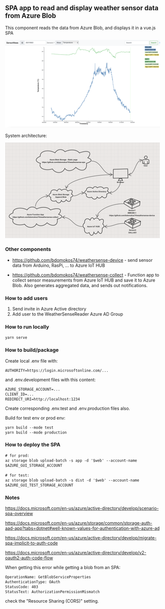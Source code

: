 ## SPA app to read and display weather sensor data from Azure Blob

This component reads the data from Azure Blob, and displays it in a vue.js SPA

![UI Screenshot](doc/screenshot-ui.png?raw=true "screenshot")

System architecture:

![Weathersense Components](doc/weathersense-components.png?raw=true "Weathersense Components")

### Other components
* https://github.com/bdomokos74/weathersense-device - send sensor data from Arduino, RasPi, ... to Azure IoT HUB

* https://github.com/bdomokos74/weathersense-collect - Function app to collect sensor measurements from Azure IoT HUB and save it to Azure Blob. Also generates aggregated data, and sends out notifications.


### How to add users
1. Send invite in Azure Active directory
2. Add user to the WeatherSenseReader Azure AD Group

### How to run locally

```
yarn serve
```

### How to build/package

Create local .env file with:

```
AUTHORITY=https://login.microsoftonline.com/...
```

and .env.development files with this content:
```
AZURE_STORAGE_ACCOUNT=...
CLIENT_ID=...
REDIRECT_URI=http://localhost:1234
```

Create corresponding .env.test and .env.production files also.

Build for test env or prod env:

```
yarn build --mode test
yarn build --mode production
```

### How to deploy the SPA

```
# for prod:
az storage blob upload-batch -s app -d '$web' --account-name $AZURE_GUI_STORAGE_ACCOUNT

# for test:
az storage blob upload-batch -s dist -d '$web' --account-name $AZURE_GUI_TEST_STORAGE_ACCOUNT
```



### Notes

https://docs.microsoft.com/en-us/azure/active-directory/develop/scenario-spa-overview

https://docs.microsoft.com/en-us/azure/storage/common/storage-auth-aad-app?tabs=dotnet#well-known-values-for-authentication-with-azure-ad

https://docs.microsoft.com/en-us/azure/active-directory/develop/migrate-spa-implicit-to-auth-code

https://docs.microsoft.com/en-us/azure/active-directory/develop/v2-oauth2-auth-code-flow


When getting this error while getting a blob from an SPA:

```
OperationName: GetBlobServiceProperties
AuthenticationType: OAuth
StatusCode: 403
StatusText: AuthorizationPermissionMismatch
```

check the "Resource Sharing (CORS)" setting.